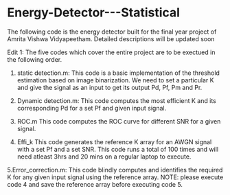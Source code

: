 # Energy-Detector---Statistical
The following code is the energy detector built for the final year project of Amrita Vishwa Vidyapeetham. Detailed descriptions will be updated soon

Edit 1:
The five codes which cover the entire project are to be exectued in the following order.

1. static detection.m:
  This code is a basic implementation of the threshold estimation based on image binarization. We need to set a            particular K and give the signal as an input to get its output Pd, Pf, Pm and Pr.

2. Dynamic detection.m:
  This code computes the most efficient K and its corresponding Pd for a set Pf and given input signal.

3. ROC.m
  This code computes the ROC curve for different SNR for a given signal.

4. Effi_k
  This code generates the reference K array for an AWGN signal with a set Pf and a set SNR. This code runs a total of 100 times and will need atleast 3hrs and 20 mins on a regular laptop to execute.

5.Error_correction.m:
  This code blindly computes and identifies the required K for any given input signal using the reference array. 
  NOTE: please execute code 4 and save the reference array before executing code 5.
